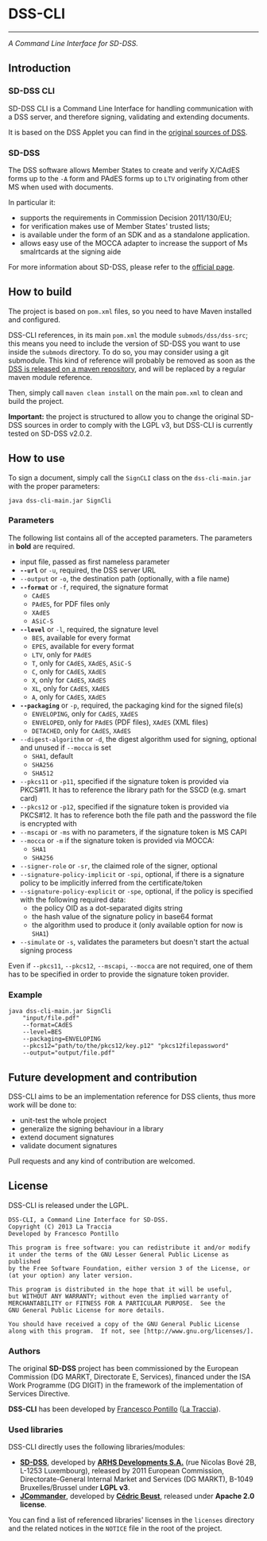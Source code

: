 # DSS-CLI
-------
*A Command Line Interface for SD-DSS.*


## Introduction

### SD-DSS CLI

SD-DSS CLI is a Command Line Interface for handling communication with a DSS server, and therefore signing, validating and extending documents.

It is based on the DSS Applet you can find in the [original sources of DSS](https://joinup.ec.europa.eu/software/sd-dss/release/all).

### SD-DSS

The DSS software allows Member States to create and verify X/CAdES forms up to the `-A` form and PAdES forms up to `LTV` originating from other MS when used with documents.

In particular it:

* supports the requirements in Commission Decision 2011/130/EU;
* for verification makes use of Member States' trusted lists;
* is available under the form of an SDK and as a standalone application.
* allows easy use of the MOCCA adapter to increase the support of Ms smalrtcards at the signing aide

For more information about SD-DSS, please refer to the [official page](https://joinup.ec.europa.eu/software/sd-dss).

## How to build

The project is based on `pom.xml` files, so you need to have Maven installed and configured.

DSS-CLI references, in its main `pom.xml` the module `submods/dss/dss-src`; this means you need to include the version of SD-DSS you want to use inside the `submods` directory. To do so, you may consider using a git submodule. This kind of reference will probably be removed as soon as the [DSS is released on a maven repository](https://joinup.ec.europa.eu/software/sd-dss/topic/how-contribute#comment-15030), and will be replaced by a regular maven module reference.

Then, simply call `maven clean install` on the main `pom.xml` to clean and build the project.

**Important:** the project is structured to allow you to change the original SD-DSS sources in order to comply with the LGPL v3, but DSS-CLI is currently tested on SD-DSS v2.0.2.

## How to use

To sign a document, simply call the `SignCLI` class on the `dss-cli-main.jar` with the proper parameters:

    java dss-cli-main.jar SignCli

### Parameters
The following list contains all of the accepted parameters. The parameters in **bold** are required.

* input file, passed as first nameless parameter
* **`--url`** or `-u`, required, the DSS server URL
* `--output` or `-o`, the destination path (optionally, with a file name)
* **`--format`** or `-f`, required, the signature format
	* `CAdES`
	* `PAdES`, for PDF files only
	* `XAdES`
	* `ASiC-S`
* **`--level`** or `-l`, required, the signature level
	* `BES`, available for every format
	* `EPES`, available for every format
	* `LTV`, only for `PAdES`
	* `T`, only for `CAdES`, `XAdES`, `ASiC-S`
	* `C`, only for `CAdES`, `XAdES`
	* `X`, only for `CAdES`, `XAdES`
	* `XL`, only for `CAdES`, `XAdES`
	* `A`, only for `CAdES`, `XAdES`
* **`--packaging`** or `-p`, required, the packaging kind for the signed file(s)
	* `ENVELOPING`, only for `CAdES`, `XAdES`
	* `ENVELOPED`, only for `PAdES` (PDF files), `XAdES` (XML files)
	* `DETACHED`, only for `CAdES`, `XAdES`
* `--digest-algorithm` or `-d`, the digest algorithm used for signing, optional and unused if `--mocca` is set
	* `SHA1`, default
	* `SHA256`
	* `SHA512`
* `--pkcs11` or `-p11`, specified if the signature token is provided via PKCS#11. It has to reference the library path for the SSCD (e.g. smart card)
* `--pkcs12` or `-p12`, specified if the signature token is provided via PKCS#12. It has to reference both the file path and the password the file is encrypted with
* `--mscapi` or `-ms` with no parameters, if the signature token is MS CAPI
* `--mocca` or `-m` if the signature token is provided via MOCCA:
	* `SHA1`
	* `SHA256`
* `--signer-role` or `-sr`, the claimed role of the signer, optional
* `--signature-policy-implicit` or `-spi`, optional, if there is a signature policy to be implicitly inferred from the certificate/token
* `--signature-policy-explicit` or `-spe`, optional, if the policy is specified with the following required data:
	* the policy OID as a dot-separated digits string
	* the hash value of the signature policy in base64 format
	* the algorithm used to produce it (only available option for now is `SHA1`)
* `--simulate` or `-s`, validates the parameters but doesn't start the actual signing process

Even if `--pkcs11`, `--pkcs12`, `--mscapi`, `--mocca` are not required, one of them has to be specified in order to provide the signature token provider.

### Example

    java dss-cli-main.jar SignCli
		"input/file.pdf"
		--format=CAdES
		--level=BES
		--packaging=ENVELOPING
		--pkcs12="path/to/the/pkcs12/key.p12" "pkcs12filepassword"
		--output="output/file.pdf"

## Future development and contribution

DSS-CLI aims to be an implementation reference for DSS clients, thus more work will be done to:

* unit-test the whole project
* generalize the signing behaviour in a library
* extend document signatures
* validate document signatures

Pull requests and any kind of contribution are welcomed.

## License

DSS-CLI is released under the LGPL.

    DSS-CLI, a Command Line Interface for SD-DSS.
    Copyright (C) 2013 La Traccia
    Developed by Francesco Pontillo

    This program is free software: you can redistribute it and/or modify
    it under the terms of the GNU Lesser General Public License as published
    by the Free Software Foundation, either version 3 of the License, or
    (at your option) any later version.

    This program is distributed in the hope that it will be useful,
    but WITHOUT ANY WARRANTY; without even the implied warranty of
    MERCHANTABILITY or FITNESS FOR A PARTICULAR PURPOSE.  See the
    GNU General Public License for more details.

    You should have received a copy of the GNU General Public License
    along with this program.  If not, see [http://www.gnu.org/licenses/].

### Authors

The original **SD-DSS** project has been commissioned by the European Commission (DG MARKT, Directorate E, Services), financed under the ISA Work Programme (DG DIGIT) in the framework of the implementation of Services Directive.

**DSS-CLI** has been developed by [Francesco Pontillo](mailto:francescopontillo@gmail.com) ([La Traccia](http://www.latraccia.it/en/)).

### Used libraries

DSS-CLI directly uses the following libraries/modules:

* [**SD-DSS**](https://joinup.ec.europa.eu/software/sd-dss), developed by [**ARHS Developments S.A.**](http://www.arhs-developments.com) (rue Nicolas Bové 2B, L-1253 Luxembourg), released by 2011 European Commission, Directorate-General Internal Market and Services (DG MARKT), B-1049 Bruxelles/Brussel under **LGPL v3**.
* [**JCommander**](http://jcommander.org/), developed by [**Cédric Beust**](mailto:cedric@beust.com), released under **Apache 2.0 license**.

You can find a list of referenced libraries' licenses in the `licenses` directory and the related notices in the `NOTICE` file in the root of the project.